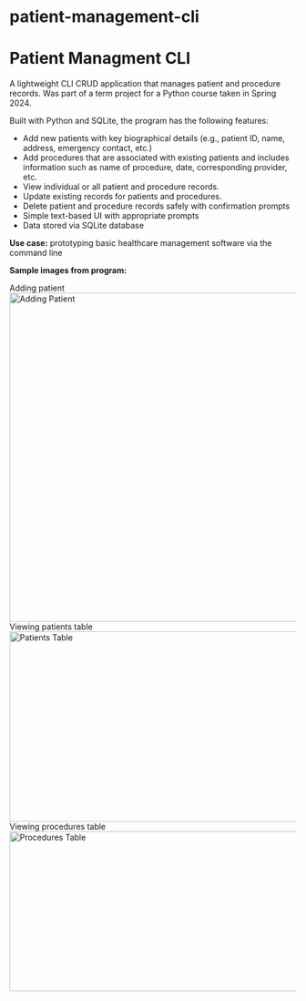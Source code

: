 # patient-management-cli
<h1>Patient Managment CLI </h1>
</p> A lightweight CLI CRUD application that manages patient and procedure records. Was part of a term project for a Python course taken in Spring 2024. </p>

Built with Python and SQLite, the program has the following features:
- Add new patients with key biographical details (e.g., patient ID, name, address, emergency contact, etc.)
- Add procedures that are associated with existing patients and includes information such as name of procedure, date, corresponding provider, etc.
- View individual or all patient and procedure records.
- Update existing records for patients and procedures.
- Delete patient and procedure records safely with confirmation prompts
- Simple text-based UI with appropriate prompts
- Data stored via SQLite database

<strong> Use case:</strong> prototyping basic healthcare management software via the command line 

<strong>Sample images from program:</strong>

<caption>Adding patient</caption> <br>
<img width="569" height="578" alt="Adding Patient" src="https://github.com/user-attachments/assets/2f391510-c26c-4a45-af07-2dd552bf57c2" /> <br>

<caption>Viewing patients table</caption> <br>
<img width="1666" height="334" alt="Patients Table" src="https://github.com/user-attachments/assets/82b88042-e480-47a5-af0b-548e7572178e" /> <br>

<caption>Viewing procedures table</caption> <br>
<img width="974" height="281" alt="Procedures Table" src="https://github.com/user-attachments/assets/21ee3a25-17cb-49f3-a14c-516619f52fbc" />

